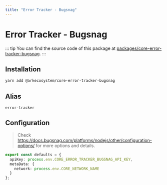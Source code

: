```yaml
---
title: "Error Tracker - Bugsnag"
---
```


# Error Tracker - Bugsnag

::: tip
You can find the source code of this package at [packages/core-error-tracker-bugsnag](https://github.com/ARKEcosystem/core/tree/develop/packages/core-error-tracker-bugsnag).
:::

## Installation

```bash
yarn add @arkecosystem/core-error-tracker-bugsnag
```

## Alias

`error-tracker`

## Configuration

> Check https://docs.bugsnag.com/platforms/nodejs/other/configuration-options/ for more options and details.

```ts
export const defaults = {
  apiKey: process.env.CORE_ERROR_TRACKER_BUGSNAG_API_KEY,
  metaData: {
    network: process.env.CORE_NETWORK_NAME
  }
};
```
